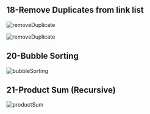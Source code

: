 ## 18-Remove Duplicates from link list

![removeDuplicate](https://res.cloudinary.com/dtari8knz/image/upload/v1652810927/IMG_1788_coxlpk.jpg)

![removeDuplicate](https://res.cloudinary.com/dtari8knz/image/upload/v1652810928/IMG_BD7061CC4A4C-1_lp6ez1.jpg)

## 20-Bubble Sorting

![bubbleSorting](https://res.cloudinary.com/dtari8knz/image/upload/v1653066836/IMG_CB420B9AD1A1-1_xcuavf.jpg)

## 21-Product Sum (Recursive)

![productSum](https://res.cloudinary.com/dtari8knz/image/upload/v1653072387/IMG_D4FBF2420790-1_abynfr.jpg)

![]()
![]()
![]()

